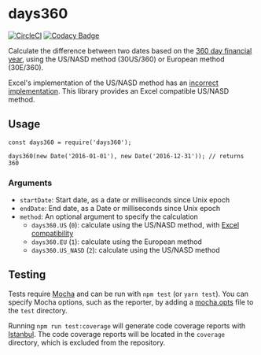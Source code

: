 # days360

[![CircleCI](https://circleci.com/gh/spacecraftinc/days360/tree/master.svg?style=shield&circle-token=542bc32ce6082e51fb3541f586b8c713b3e112c4)](https://circleci.com/gh/spacecraftinc/days360/tree/master)
[![Codacy Badge](https://api.codacy.com/project/badge/Grade/e974cd36a8814f95b01fbd00ed06eca6)](https://www.codacy.com/app/SpaceCraft/days360?utm_source=github.com&amp;utm_medium=referral&amp;utm_content=spacecraftinc/days360&amp;utm_campaign=Badge_Grade)

Calculate the difference between two dates based on the [360 day financial year](https://en.wikipedia.org/wiki/360-day_calendar), using the US/NASD method (30US/360) or European method (30E/360).

Excel's implementation of the US/NASD method has an [incorrect implementation](https://wiki.openoffice.org/wiki/Documentation/How_Tos/Calc:_Date_&_Time_functions#Financial_date_systems). This library provides an Excel compatible US/NASD method.

## Usage

```
const days360 = require('days360');

days360(new Date('2016-01-01'), new Date('2016-12-31')); // returns 360
```

### Arguments

* `startDate`: Start date, as a date or milliseconds since Unix epoch
* `endDate`: End date, as a Date or milliseconds since Unix epoch
* `method`: An optional argument to specify the calculation
    * `days360.US` (`0`): calculate using the US/NASD method, with [Excel compatibility](https://wiki.openoffice.org/wiki/Documentation/How_Tos/Calc:_Date_&_Time_functions#Financial_date_systems)
    * `days360.EU` (`1`): calculate using the European method
    * `days360.US_NASD` (`2`): calculate using the US/NASD method

## Testing

Tests require [Mocha](http://visionmedia.github.com/mocha) and can be run with `npm test` (or `yarn test`).  You can specify Mocha options, such as the reporter, by adding a [mocha.opts](http://visionmedia.github.com/mocha/#mocha.opts) file to the `test` directory.

Running `npm run test:coverage` will generate code coverage reports with [Istanbul](https://github.com/gotwarlost/istanbul). The code coverage reports will be located in the `coverage` directory, which is excluded from the repository.
